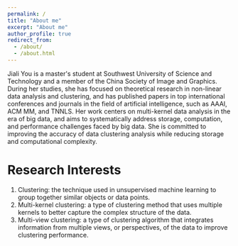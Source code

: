```yaml
---
permalink: /
title: "About me"
excerpt: "About me"
author_profile: true
redirect_from: 
  - /about/
  - /about.html
---
```


Jiali You is a master's student at Southwest University of Science and Technology and a member of the China Society of Image and Graphics. During her studies, she has focused on theoretical research in non-linear data analysis and clustering, and has published papers in top international conferences and journals in the field of artificial intelligence, such as AAAI, ACM MM, and TNNLS. Her work centers on multi-kernel data analysis in the era of big data, and aims to systematically address storage, computation, and performance challenges faced by big data. She is committed to improving the accuracy of data clustering analysis while reducing storage and computational complexity.

Research Interests
======
1. Clustering: the technique used in unsupervised machine learning to group together similar objects or data points.
2. Multi-kernel clustering: a type of clustering method that uses multiple kernels to better capture the complex structure of the data.
3. Multi-view clustering: a type of clustering algorithm that integrates information from multiple views, or perspectives, of the data to improve clustering performance.


